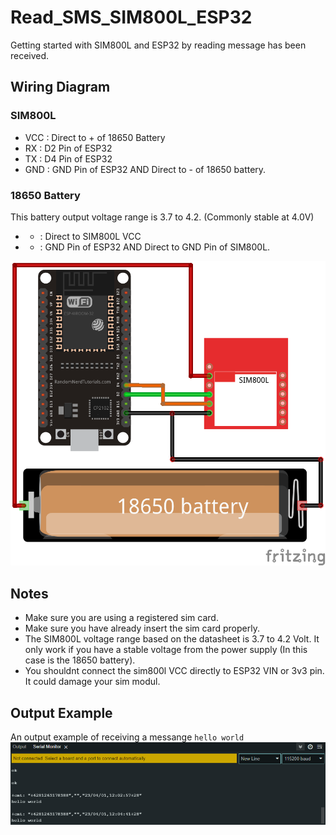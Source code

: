 # Read_SMS_SIM800L_ESP32
Getting started with SIM800L and ESP32 by reading message has been received.

## Wiring Diagram
### SIM800L
* VCC : Direct to + of 18650 Battery <br/>
* RX  : D2 Pin of ESP32 <br/>
* TX  : D4 Pin of ESP32 <br/>
* GND : GND Pin of ESP32 AND Direct to - of 18650 battery. <br/>

### 18650 Battery
This battery output voltage range is 3.7 to 4.2. (Commonly stable at 4.0V)
* + : Direct to SIM800L VCC <br/>
* - : GND Pin of ESP32 AND Direct to GND Pin of SIM800L. <br/>
<img src="./ESP32_SIM800L_WIRING.png">

## Notes
* Make sure you are using a registered sim card. <br/>
* Make sure you have already insert the sim card properly. <br/>
* The SIM800L voltage range based on the datasheet is 3.7 to 4.2 Volt. It only work if you have a stable voltage from the power supply (In this case is the 18650 battery). <br/>
* You shouldnt connect the sim800l VCC directly to ESP32 VIN or 3v3 pin. It could damage your sim modul.

## Output Example
An output example of receiving a messange `hello world`
<img src="./Example.PNG">
